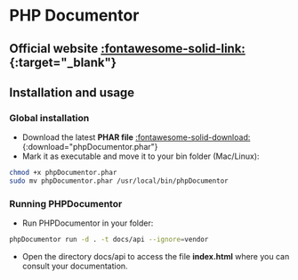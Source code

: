 # PHP Documentor

## **Official website** [:fontawesome-solid-link:](https://www.phpdoc.org/){:target="_blank"}

## **Installation and usage**

### **Global installation**
- Download the latest **PHAR file** [:fontawesome-solid-download:](https://phpdoc.org/phpDocumentor.phar){:download="phpDocumentor.phar"}   
- Mark it as executable and move it to your bin folder (Mac/Linux):  
```sh
chmod +x phpDocumentor.phar  
sudo mv phpDocumentor.phar /usr/local/bin/phpDocumentor
```
### **Running PHPDocumentor**
- Run PHPDocumentor in your folder:  
```sh
phpDocumentor run -d . -t docs/api --ignore=vendor
```
- Open the directory docs/api to access the file **index.html** where you can consult your documentation.